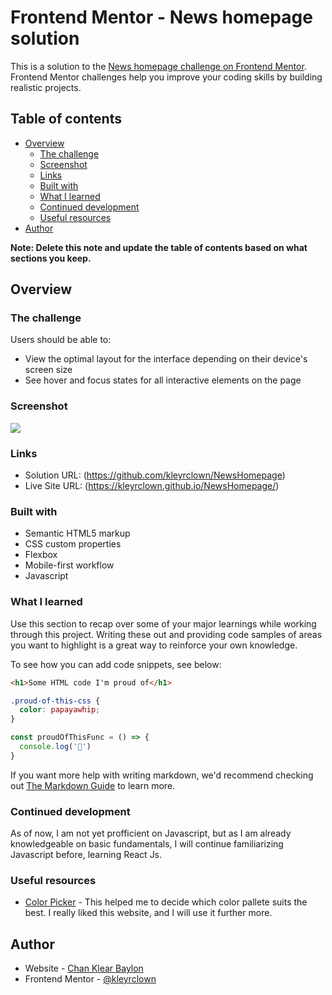 # Frontend Mentor - News homepage solution

This is a solution to the [News homepage challenge on Frontend Mentor](https://www.frontendmentor.io/challenges/news-homepage-H6SWTa1MFl). Frontend Mentor challenges help you improve your coding skills by building realistic projects. 

## Table of contents

- [Overview](#overview)
  - [The challenge](#the-challenge)
  - [Screenshot](#screenshot)
  - [Links](#links)
  - [Built with](#built-with)
  - [What I learned](#what-i-learned)
  - [Continued development](#continued-development)
  - [Useful resources](#useful-resources)
- [Author](#author)

**Note: Delete this note and update the table of contents based on what sections you keep.**

## Overview

### The challenge

Users should be able to:

- View the optimal layout for the interface depending on their device's screen size
- See hover and focus states for all interactive elements on the page

### Screenshot

![](.assets/images/newsHomepageDesktop.png)

### Links

- Solution URL: (https://github.com/kleyrclown/NewsHomepage)
- Live Site URL: (https://kleyrclown.github.io/NewsHomepage/)

### Built with

- Semantic HTML5 markup
- CSS custom properties
- Flexbox
- Mobile-first workflow
- Javascript

### What I learned

Use this section to recap over some of your major learnings while working through this project. Writing these out and providing code samples of areas you want to highlight is a great way to reinforce your own knowledge.

To see how you can add code snippets, see below:

```html
<h1>Some HTML code I'm proud of</h1>
```
```css
.proud-of-this-css {
  color: papayawhip;
}
```
```js
const proudOfThisFunc = () => {
  console.log('🎉')
}
```

If you want more help with writing markdown, we'd recommend checking out [The Markdown Guide](https://www.markdownguide.org/) to learn more.

### Continued development

As of now, I am not yet profficient on Javascript, but as I am already knowledgeable on basic fundamentals, I will continue familiarizing Javascript before, learning React Js.

### Useful resources

- [Color Picker](https://htmlcolorcodes.com/color-picker/) - This helped me to decide which color pallete suits the best. I really liked this website, and I will use it further more.


## Author

- Website - [Chan Klear Baylon](https://kleyrclown.github.io/KleyrPortfolio/)
- Frontend Mentor - [@kleyrclown](https://www.frontendmentor.io/profile/kleyrclown)
